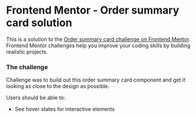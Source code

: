 # Frontend Mentor - Order summary card solution

This is a solution to the [Order summary card challenge on Frontend Mentor](https://www.frontendmentor.io/challenges/order-summary-component-QlPmajDUj). Frontend Mentor challenges help you improve your coding skills by building realistic projects. 

### The challenge

Challenge was to build out this order summary card component and get it looking as close to the design as possible. 

Users should be able to:

- See hover states for interactive elements
